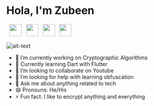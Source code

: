 # Hola, I'm Zubeen 
&nbsp;
[<img height="32" width="32" src="https://cdn.jsdelivr.net/npm/simple-icons@v3/icons/facebook.svg" />][Facebook]&nbsp;&nbsp; [<img height="32" width="32" src="https://cdn.jsdelivr.net/npm/simple-icons@v3/icons/linkedin.svg" />][Linkedin]&nbsp;&nbsp; [<img height="32" width="32" src="https://cdn.jsdelivr.net/npm/simple-icons@v3/icons/twitter.svg" />][Twitter]&nbsp;&nbsp; [<img height="32" width="32" src="https://cdn.jsdelivr.net/npm/simple-icons@v3/icons/instagram.svg" />][Instagram]&nbsp;&nbsp;&nbsp;


[Facebook]: https://www.facebook.com/syed.zubeen
[Linkedin]: https://www.linkedin.com/in/syedzubeen/
[Twitter]: https://twitter.com/ZubeenSyed
[Instagram]: https://www.instagram.com/zubeensyed

![alt-text](https://media.giphy.com/media/26u4nJPf0JtQPdStq/giphy.gif)

- 🔭 I’m currently working on Cryptographic Algorithms
- 🌱 Currently learning Dart with Flutter
- 👯 I’m looking to collaborate on Youtube
- 🤔 I’m looking for help with learning obfuscation
- 💬 Ask me about anything related to tech
- 😄 Pronouns: He/His
- ⚡ Fun fact: I like to encrypt anything and everything 



